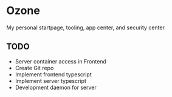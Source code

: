 # Ozone
My personal startpage, tooling, app center, and security center.

## TODO
 - Server container access in Frontend
 - Create Git repo
 - Implement frontend typescript
 - Implement server typescript
 - Development daemon for server
 